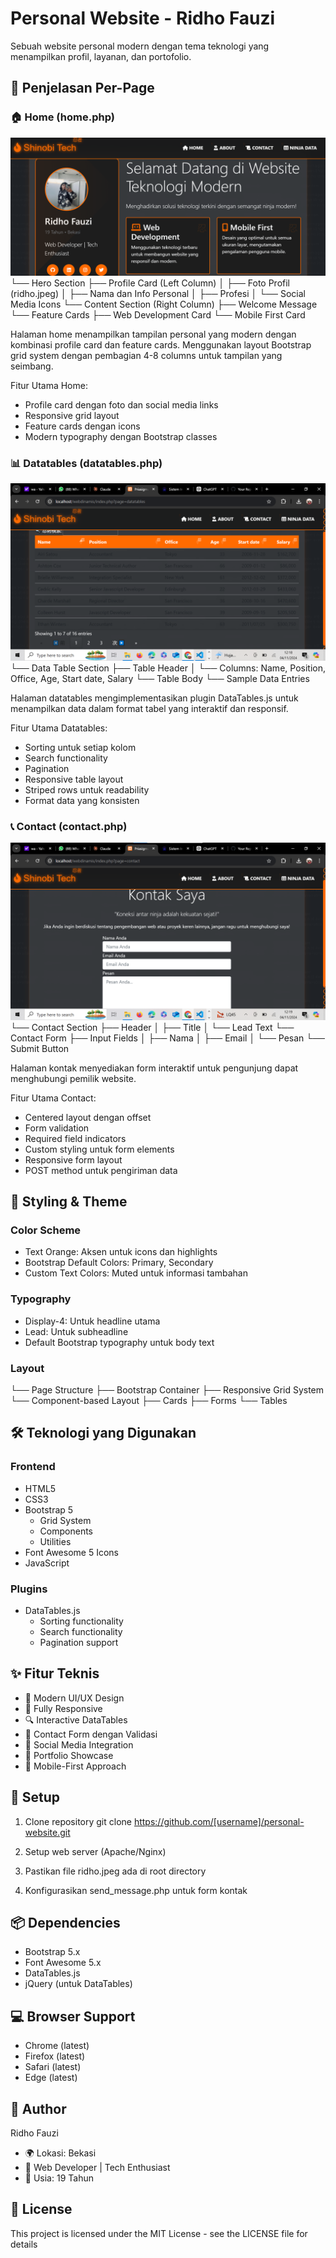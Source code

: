 # Personal Website - Ridho Fauzi

Sebuah website personal modern dengan tema teknologi yang menampilkan profil, layanan, dan portofolio.

## 📑 Penjelasan Per-Page

### 🏠 Home (home.php)
![alt text](image-2.png)
└── Hero Section
    ├── Profile Card (Left Column)
    │   ├── Foto Profil (ridho.jpeg)
    │   ├── Nama dan Info Personal
    │   ├── Profesi
    │   └── Social Media Icons
    └── Content Section (Right Column)
        ├── Welcome Message
        └── Feature Cards
            ├── Web Development Card
            └── Mobile First Card

Halaman home menampilkan tampilan personal yang modern dengan kombinasi profile card dan feature cards. Menggunakan layout Bootstrap grid system dengan pembagian 4-8 columns untuk tampilan yang seimbang.

Fitur Utama Home:
- Profile card dengan foto dan social media links
- Responsive grid layout
- Feature cards dengan icons
- Modern typography dengan Bootstrap classes

### 📊 Datatables (datatables.php)
![alt text](image-3.png)
└── Data Table Section
    ├── Table Header
    │   └── Columns: Name, Position, Office, Age, Start date, Salary
    └── Table Body
        └── Sample Data Entries

Halaman datatables mengimplementasikan plugin DataTables.js untuk menampilkan data dalam format tabel yang interaktif dan responsif.

Fitur Utama Datatables:
- Sorting untuk setiap kolom
- Search functionality
- Pagination
- Responsive table layout
- Striped rows untuk readability
- Format data yang konsisten

### 📞 Contact (contact.php)
![alt text](image-4.png)
└── Contact Section
    ├── Header
    │   ├── Title
    │   └── Lead Text
    └── Contact Form
        ├── Input Fields
        │   ├── Nama
        │   ├── Email
        │   └── Pesan
        └── Submit Button

Halaman kontak menyediakan form interaktif untuk pengunjung dapat menghubungi pemilik website.

Fitur Utama Contact:
- Centered layout dengan offset
- Form validation
- Required field indicators
- Custom styling untuk form elements
- Responsive form layout
- POST method untuk pengiriman data

## 🎨 Styling & Theme

### Color Scheme
- Text Orange: Aksen untuk icons dan highlights
- Bootstrap Default Colors: Primary, Secondary
- Custom Text Colors: Muted untuk informasi tambahan

### Typography
- Display-4: Untuk headline utama
- Lead: Untuk subheadline
- Default Bootstrap typography untuk body text

### Layout
└── Page Structure
    ├── Bootstrap Container
    ├── Responsive Grid System
    └── Component-based Layout
        ├── Cards
        ├── Forms
        └── Tables


## 🛠 Teknologi yang Digunakan

### Frontend
- HTML5
- CSS3
- Bootstrap 5
  - Grid System
  - Components
  - Utilities
- Font Awesome 5 Icons
- JavaScript

### Plugins
- DataTables.js
  - Sorting functionality
  - Search functionality
  - Pagination support

## ✨ Fitur Teknis

- 🎨 Modern UI/UX Design
- 📱 Fully Responsive
- 🔍 Interactive DataTables
- 📝 Contact Form dengan Validasi
- 🔗 Social Media Integration
- 💼 Portfolio Showcase
- 🎯 Mobile-First Approach

## 🚀 Setup

1. Clone repository
git clone https://github.com/[username]/personal-website.git


2. Setup web server (Apache/Nginx)

3. Pastikan file ridho.jpeg ada di root directory

4. Konfigurasikan send_message.php untuk form kontak

## 📦 Dependencies

- Bootstrap 5.x
- Font Awesome 5.x
- DataTables.js
- jQuery (untuk DataTables)

## 💻 Browser Support

- Chrome (latest)
- Firefox (latest)
- Safari (latest)
- Edge (latest)

## 👤 Author

Ridho Fauzi
- 🌍 Lokasi: Bekasi
- 💼 Web Developer | Tech Enthusiast
- 🎯 Usia: 19 Tahun

## 📄 License

This project is licensed under the MIT License - see the LICENSE file for details